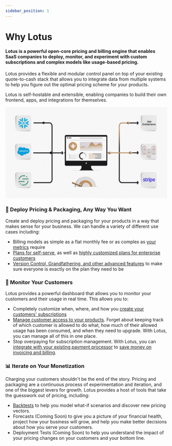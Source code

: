 ```yaml
---
sidebar_position: 1
---
```


# Why Lotus

#### Lotus is a powerful open-core pricing and billing engine that enables SaaS companies to deploy, monitor, and experiment with custom subscriptions and complex models like usage-based pricing.

Lotus provides a flexible and modular control panel on top of your existing quote-to-cash stack that allows you to integrate data from multiple systems to help you figure out the optimal pricing scheme for your products.

Lotus is self-hostable and extensible, enabling companies to build their own frontend, apps, and integrations for themselves.

![Cool graphic](./assets/lotus.jpg)

<!-- ## How It Works

Lotus manages your billing process from metering to pricing to invoicing. This software solves some of the biggest issues when building a system to handle usage-based billing, including:

<!-- - Real-time visibility of accrued revenue and usage during a billable period

- Easily creating complex modular pricing plans, keeping track of versions, and assigning them to customers
- Handling complex behaviors like proration, discounts, and plan transitions
- Evaluating the effects of past pricing changes on your bottom line, and helping you understand how to optimize your pricing strategy -->

### 🚀 Deploy Pricing & Packaging, Any Way You Want

Create and deploy pricing and packaging for your products in a way that makes sense for your business. We can handle a variety of different use cases including:

- Billing models as simple as a flat monthly fee or as complex as [your metrics](../metering/creating-metrics) require
- [Plans for self-serve](../plan-management/creating-plans), as well as [highly customized plans for enterprise customers](../plan-management/plan-templates)
- [Version Control, Grandfathering, and other advanced features](../plan-management/versioning) to make sure everyone is exactly on the plan they need to be

### 🔬 Monitor Your Customers

Lotus provides a powerful dashboard that allows you to monitor your customers and their usage in real time. This allows you to:

- Completely customize when, where, and how you [create your customers' subscriptions](../subscription-lifecycle/creating-subscriptions)
- [Manage customer access to your products](../subscription-lifecycle/managing-access). Forget about keeping track of which customer is allowed to do what, how much of their allowed usage has been consumed, and when they need to upgrade. With Lotus, you can manage all of this in one place.
- Stop overpaying for subscription management. With Lotus, you can [integrate with your existing payment processor](../external-integrations/stripe.md) to [save money on invoicing and billing](../subscription-lifecycle/invoicing).

### 📊 Iterate on Your Monetization

Charging your customers shouldn't be the end of the story. Pricing and packaging are a continuous process of experimentation and iteration, and one of the biggest levers for growth. Lotus provides a host of tools that take the guesswork out of pricing, including:

- [Backtests](../experimentation/backtests) to help you model what-if scenarios and discover new pricing vectors.
- Forecasts (Coming Soon) to give you a picture of your financial health, project how your business will grow, and help you make better decisions about how you serve your customers.
- Deployment Tests (Coming Soon) to help you understand the impact of your pricing changes on your customers and your bottom line.
